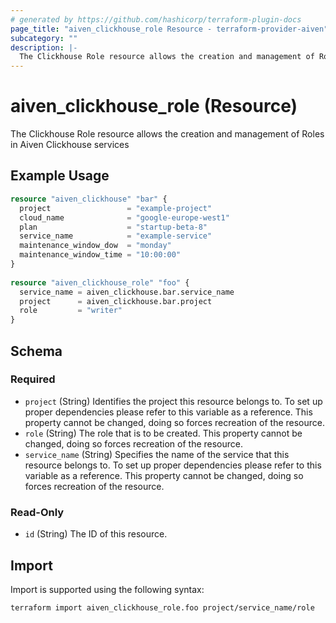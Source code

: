 ```yaml
---
# generated by https://github.com/hashicorp/terraform-plugin-docs
page_title: "aiven_clickhouse_role Resource - terraform-provider-aiven"
subcategory: ""
description: |-
  The Clickhouse Role resource allows the creation and management of Roles in Aiven Clickhouse services
---
```


# aiven_clickhouse_role (Resource)

The Clickhouse Role resource allows the creation and management of Roles in Aiven Clickhouse services

## Example Usage

```terraform
resource "aiven_clickhouse" "bar" {
  project                 = "example-project"
  cloud_name              = "google-europe-west1"
  plan                    = "startup-beta-8"
  service_name            = "example-service"
  maintenance_window_dow  = "monday"
  maintenance_window_time = "10:00:00"
}
			
resource "aiven_clickhouse_role" "foo" {
  service_name = aiven_clickhouse.bar.service_name
  project      = aiven_clickhouse.bar.project
  role         = "writer"
}
```

<!-- schema generated by tfplugindocs -->
## Schema

### Required

- `project` (String) Identifies the project this resource belongs to. To set up proper dependencies please refer to this variable as a reference. This property cannot be changed, doing so forces recreation of the resource.
- `role` (String) The role that is to be created. This property cannot be changed, doing so forces recreation of the resource.
- `service_name` (String) Specifies the name of the service that this resource belongs to. To set up proper dependencies please refer to this variable as a reference. This property cannot be changed, doing so forces recreation of the resource.

### Read-Only

- `id` (String) The ID of this resource.

## Import

Import is supported using the following syntax:

```shell
terraform import aiven_clickhouse_role.foo project/service_name/role
```

